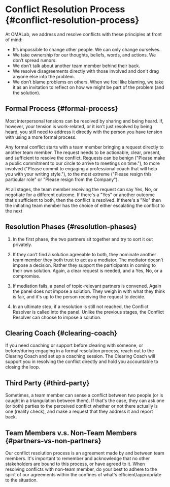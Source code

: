 # Conflict Resolution Process {#conflict-resolution-process}

At OMALab, we address and resolve conflicts with these principles at front of mind:

* It’s impossible to change other people. We can only change ourselves.
* We take ownership for our thoughts, beliefs, words, and actions. We don’t spread rumors.
* We don’t talk about another team member behind their back.
* We resolve disagreements directly with those involved and don't drag anyone else into the problem.
* We don’t blame problems on others. When we feel like blaming, we take it as an invitation to reflect on how we might be part of the problem \(and the solution\).

## Formal Process {#formal-process}

Most interpersonal tensions can be resolved by sharing and being heard. If, however, your tension is work-related, or it isn't just resolved by being heard, you still need to address it directly with the person you have tension with using a more formal process.

Any formal conflict starts with a team member bringing a request directly to another team member. The request needs to be actionable, clear, present, and sufficient to resolve the conflict. Requests can be benign \("Please make a public commitment to our circle to arrive to meetings on time."\), to more involved \("Please commit to engaging a professional coach that will help you with your writing style."\), to the most extreme \("Please resign this particular role" or "Please resign from the Company"\).

At all stages, the team member receiving the request can say Yes, No, or negotiate for a different outcome. If there's a "Yes" or another outcome that's sufficient to both, then the conflict is resolved. If there's a "No" then the initiating team member has the choice of either escalating the conflict to the next

## Resolution Phases {#resolution-phases}

1. In the first phase, the two partners sit together and try to sort it out privately.

2. If they can’t find a solution agreeable to both, they nominate another team member they both trust to act as a mediator. The mediator doesn’t impose a decision. Rather they support the participants in coming to their own solution. Again, a clear request is needed, and a Yes, No, or a compromise.

3. If mediation fails, a panel of topic-relevant partners is convened. Again the panel does not impose a solution. They weigh in with what they think is fair, and it's up to the person receiving the request to decide.

4. In an ultimate step, if a resolution is still not reached, the Conflict Resolver is called into the panel. Unlike the previous stages, the Conflict Resolver can choose to impose a solution.

## Clearing Coach {#clearing-coach}

If you need coaching or support before clearing with someone, or before/during engaging in a formal resolution process, reach out to the Clearing Coach and set up a coaching session. The Clearing Coach will support you in resolving the conflict directly and hold you accountable to closing the loop.

## Third Party {#third-party}

Sometimes, a team member can sense a conflict between two people \(or is caught in a triangulation between them\). If that's the case, they can ask one \(or both\) parties to the perceived conflict whether or not there actually is one \(reality check\), and make a request that they address it and report back.

## Team Members v.s. Non-Team Members {#partners-vs-non-partners}

Our conflict resolution process is an agreement made by and between team members. It's important to remember and acknowledge that no other stakeholders are bound to this process, or have agreed to it. When resolving conflicts with non-team member, do your best to adhere to the spirit of our agreements within the confines of what's efficient/appropriate to the situation.

